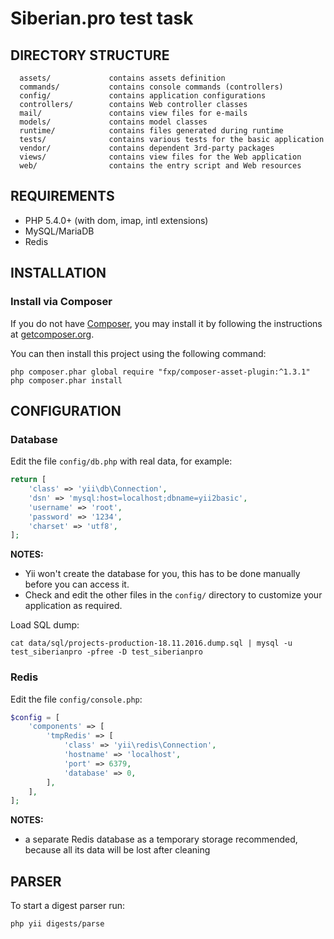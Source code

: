 Siberian.pro test task
======================

DIRECTORY STRUCTURE
-------------------

      assets/             contains assets definition
      commands/           contains console commands (controllers)
      config/             contains application configurations
      controllers/        contains Web controller classes
      mail/               contains view files for e-mails
      models/             contains model classes
      runtime/            contains files generated during runtime
      tests/              contains various tests for the basic application
      vendor/             contains dependent 3rd-party packages
      views/              contains view files for the Web application
      web/                contains the entry script and Web resources



REQUIREMENTS
------------

- PHP 5.4.0+ (with dom, imap, intl extensions)
- MySQL/MariaDB
- Redis

INSTALLATION
------------

### Install via Composer

If you do not have [Composer](http://getcomposer.org/), you may install it by following the instructions
at [getcomposer.org](http://getcomposer.org/doc/00-intro.md#installation-nix).

You can then install this project using the following command:

~~~
php composer.phar global require "fxp/composer-asset-plugin:^1.3.1"
php composer.phar install
~~~

CONFIGURATION
-------------

### Database

Edit the file `config/db.php` with real data, for example:

```php
return [
    'class' => 'yii\db\Connection',
    'dsn' => 'mysql:host=localhost;dbname=yii2basic',
    'username' => 'root',
    'password' => '1234',
    'charset' => 'utf8',
];
```

**NOTES:**
- Yii won't create the database for you, this has to be done manually before you can access it.
- Check and edit the other files in the `config/` directory to customize your application as required.

Load SQL dump:

~~~
cat data/sql/projects-production-18.11.2016.dump.sql | mysql -u test_siberianpro -pfree -D test_siberianpro
~~~

### Redis

Edit the file `config/console.php`:

```php
$config = [
    'components' => [
        'tmpRedis' => [
            'class' => 'yii\redis\Connection',
            'hostname' => 'localhost',
            'port' => 6379,
            'database' => 0,
        ],
    ],
];
```

**NOTES:**
- a separate Redis database as a temporary storage recommended, because all its data will be lost after cleaning

PARSER
------

To start a digest parser run:

~~~
php yii digests/parse
~~~
